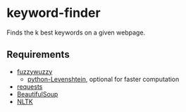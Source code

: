 # keyword-finder
Finds the k best keywords on a given webpage.

## Requirements

* [fuzzywuzzy](https://github.com/seatgeek/fuzzywuzzy)
  * [python-Levenshtein](https://github.com/ztane/python-Levenshtein/), optional for faster computation
* [requests](http://docs.python-requests.org/en/master/)
* [BeautifulSoup](https://www.crummy.com/software/BeautifulSoup/)
* [NLTK](http://www.nltk.org/)
